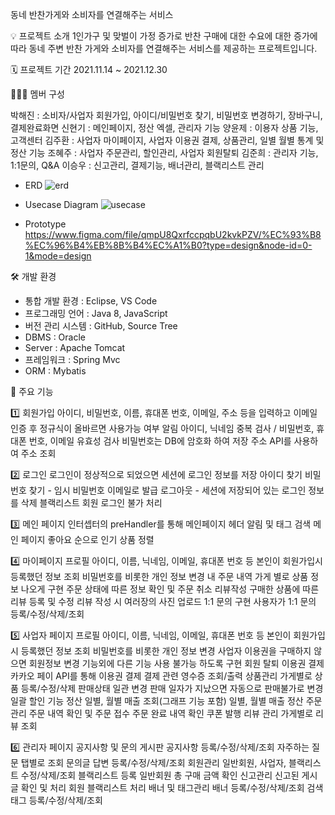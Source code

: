 동네 반찬가게와 소비자를 연결해주는 서비스

💡 프로젝트 소개
1인가구 및 맞벌이 가정 증가로 반찬 구매에 대한 수요에 대한 증가에 따라 동네 주변 반찬 가게와 소비자를 연결해주는 서비스를 제공하는 프로젝트입니다.


🗓 프로젝트 기간
2021.11.14 ~ 2021.12.30


👨‍👦‍👦 멤버 구성

박해진 : 소비자/사업자 회원가입, 아이디/비밀번호 찾기, 비밀번호 변경하기, 장바구니, 결제완료화면
신현기 : 메인페이지, 정산 엑셀, 관리자 기능
양윤제 : 이용자 상품 기능, 고객센터
김주환 : 사업자 마이페이지, 사업자 이용권 결제, 상품관리, 일별 월별 통계 및 정산 기능
조혜주 : 사업자 주문관리, 할인관리, 사업자 회원탈퇴
김준희 : 관리자 기능, 1:1문의, Q&A
이승우 : 신고관리, 결제기능, 배너관리, 블랙리스트 관리

- ERD
![erd](https://github.com/haejin-park/mommyson/assets/87789631/cb7f4acc-2480-4820-858b-adb31dc7ef7b)

- Usecase Diagram
![usecase](https://github.com/haejin-park/mommyson/assets/87789631/a917b61d-e78e-408f-8058-6660133584ca)

- Prototype
https://www.figma.com/file/qmpU8QxrfccpqbU2kvkPZV/%EC%93%B8%EC%96%B4%EB%8B%B4%EC%A1%B0?type=design&node-id=0-1&mode=design

🛠 개발 환경

- 통합 개발 환경 : Eclipse, VS Code
- 프로그래밍 언어 : Java 8, JavaScript
- 버전 관리 시스템 : GitHub, Source Tree
- DBMS : Oracle
- Server : Apache Tomcat
- 프레임워크 : Spring Mvc
- ORM : Mybatis

📝 주요 기능

1️⃣ 회원가입
아이디, 비밀번호, 이름, 휴대폰 번호, 이메일, 주소 등을 입력하고 이메일 인증 후 정규식이 올바르면 사용가능 여부 알림
아이디, 닉네임 중복 검사 / 비밀번호, 휴대폰 번호, 이메일 유효성 검사
비밀번호는 DB에 암호화 하여 저장
주소 API를 사용하여 주소 조회

2️⃣ 로그인
로그인이 정상적으로 되었으면 세션에 로그인 정보를 저장
아이디 찾기
비밀번호 찾기 - 임시 비밀번호 이메일로 발급
로그아웃 - 세션에 저장되어 있는 로그인 정보를 삭제
블랙리스트 회원 로그인 불가 처리

3️⃣ 메인 페이지
인터셉터의 preHandler를 통해 메인페이지 헤더 알림 및 태그 검색
메인 페이지 좋아요 순으로 인기 상품 정렬

4️⃣ 마이페이지
프로필
아이디, 이름, 닉네임, 이메일, 휴대폰 번호 등 본인이 회원가입시 등록했던 정보 조회
비밀번호를 비롯한 개인 정보 변경
내 주문 내역
가게 별로 상품 정보 나오게 구현
주문 상태에 따른 정보 확인 및 주문 취소
리뷰작성
구매한 상품에 따른 리뷰 등록 및 수정
리뷰 작성 시 여러장의 사진 업로드
1:1 문의 구현
사용자가 1:1 문의 등록/수정/삭제/조회

5️⃣ 사업자 페이지
프로필
아이디, 이름, 닉네임, 이메일, 휴대폰 번호 등 본인이 회원가입시 등록했던 정보 조회
비밀번호를 비롯한 개인 정보 변경
사업자 이용권을 구매하지 않으면 회원정보 변경 기능외에 다른 기능 사용 불가능 하도록 구현
회원 탈퇴
이용권 결제
카카오 페이 API를 통해 이용권 결제
결제 관련 영수증 조회/출력
상품관리
가게별로 상품 등록/수정/삭제
판매상태 일관 변경
판매 일자가 지났으면 자동으로 판매불가로 변경
일괄 할인 기능
정산
일별, 월별 매출 조회(그래프 기능 포함)
일별, 월별 매출 정산
주문관리
주문 내역 확인 및 주문 접수
주문 완료 내역 확인
쿠폰 발행
리뷰 관리
가게별로 리뷰 조회

6️⃣ 관리자 페이지
공지사항 및 문의 게시판
공지사항 등록/수정/삭제/조회
자주하는 질문 탭별로 조회
문의글 답변 등록/수정/삭제/조회
회원관리
일반회원, 사업자, 블랙리스트 수정/삭제/조회
블랙리스트 등록
일반회원 총 구매 금액 확인
신고관리
신고된 게시글 확인 및 처리
회원 블랙리스트 처리
배너 및 태그관리
배너 등록/수정/삭제/조회
검색 태그 등록/수정/삭제/조회
